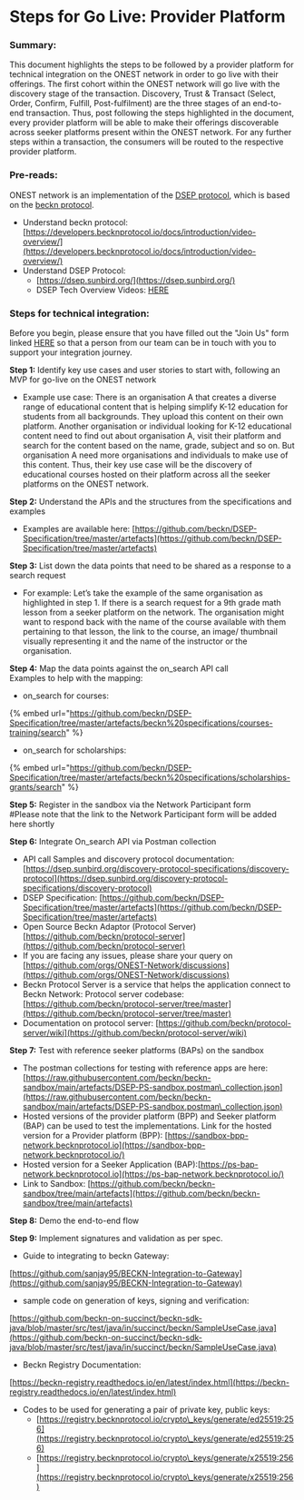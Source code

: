 # Steps for Go Live: Provider Platform

### **Summary:**

This document highlights the steps to be followed by a provider platform for technical integration on the ONEST network in order to go live with their offerings. The first cohort within the ONEST network will go live with the discovery stage of the transaction. Discovery, Trust & Transact (Select, Order, Confirm, Fulfill, Post-fulfilment) are the three stages of an end-to-end transaction. Thus, post following the steps highlighted in the document, every provider platform will be able to make their offerings discoverable across seeker platforms present within the ONEST network. For any further steps within a transaction, the consumers will be routed to the respective provider platform.

### **Pre-reads:**

ONEST network is an implementation of the [DSEP protocol](https://github.com/beckn/DSEP-Specification), which is based on the [beckn protocol](https://becknprotocol.io/).

* Understand beckn protocol:\
  [https://developers.becknprotocol.io/docs/introduction/video-overview/](https://developers.becknprotocol.io/docs/introduction/video-overview/)
* Understand DSEP Protocol:
  * [https://dsep.sunbird.org/](https://dsep.sunbird.org/)
  * DSEP Tech Overview Videos: [HERE](https://drive.google.com/drive/folders/18mwSy3u-MSj1FpU7i79e39h0x6ylins7?usp=sharing)

### **Steps for technical integration:**

Before you begin, please ensure that you have filled out the "Join Us" form linked [HERE](https://onest.network/join-us) so that a person from our team can be in touch with you to support your integration journey.&#x20;

**Step 1:** Identify key use cases and user stories to start with, following an MVP for go-live on the ONEST network

* Example use case: There is an organisation A that creates a diverse range of educational content that is helping simplify K-12 education for students from all backgrounds. They upload this content on their own platform. Another organisation or individual looking for K-12 educational content need to find out about organisation A, visit their platform and search for the content based on the name, grade, subject and so on. But organisation A need more organisations and individuals to make use of this content. Thus, their key use case will be the discovery of educational courses hosted on their platform across all the seeker platforms on the ONEST network.

**Step 2:** Understand the APIs and the structures from the specifications and examples

* Examples are available here: [https://github.com/beckn/DSEP-Specification/tree/master/artefacts](https://github.com/beckn/DSEP-Specification/tree/master/artefacts)

**Step 3:** List down the data points that need to be shared as a response to a search request

* For example: Let’s take the example of the same organisation as highlighted in step 1. If there is a search request for a 9th grade math lesson from a seeker platform on the network. The organisation might want to respond back with the name of the course available with them pertaining to that lesson, the link to the course, an image/ thumbnail visually representing it and the name of the instructor or the organisation.

**Step 4:** Map the data points against the on\_search API call\
Examples to help with the mapping:

* on\_search for courses:

{% embed url="https://github.com/beckn/DSEP-Specification/tree/master/artefacts/beckn%20specifications/courses-training/search" %}

* on\_search for scholarships:

{% embed url="https://github.com/beckn/DSEP-Specification/tree/master/artefacts/beckn%20specifications/scholarships-grants/search" %}

**Step 5:** Register in the sandbox via the Network Participant form\
\#Please note that the link to the Network Participant form will be added here shortly

**Step 6:** Integrate On\_search API via Postman collection

* API call Samples and discovery protocol documentation: [https://dsep.sunbird.org/discovery-protocol-specifications/discovery-protocol](https://dsep.sunbird.org/discovery-protocol-specifications/discovery-protocol)
* DSEP Specification: [https://github.com/beckn/DSEP-Specification/tree/master/artefacts](https://github.com/beckn/DSEP-Specification/tree/master/artefacts)
* Open Source Beckn Adaptor (Protocol Server) [https://github.com/beckn/protocol-server](https://github.com/beckn/protocol-server)
* If you are facing any issues, please share your query on [https://github.com/orgs/ONEST-Network/discussions](https://github.com/orgs/ONEST-Network/discussions)
* Beckn Protocol Server is a service that helps the application connect to Beckn Network: Protocol server codebase: [https://github.com/beckn/protocol-server/tree/master](https://github.com/beckn/protocol-server/tree/master)
* Documentation on protocol server: [https://github.com/beckn/protocol-server/wiki](https://github.com/beckn/protocol-server/wiki)

**Step 7:** Test with reference seeker platforms (BAPs) on the sandbox

* The postman collections for testing with reference apps are here: [https://raw.githubusercontent.com/beckn/beckn-sandbox/main/artefacts/DSEP-PS-sandbox.postman\_collection.json](https://raw.githubusercontent.com/beckn/beckn-sandbox/main/artefacts/DSEP-PS-sandbox.postman\_collection.json)
* Hosted versions of the provider platform (BPP) and Seeker platform (BAP) can be used to test the implementations. Link for the hosted version for a Provider platform (BPP): [https://sandbox-bpp-network.becknprotocol.io](https://sandbox-bpp-network.becknprotocol.io/)
* Hosted version for a Seeker Application (BAP):[https://ps-bap-network.becknprotocol.io](https://ps-bap-network.becknprotocol.io/)
* Link to Sandbox: [https://github.com/beckn/beckn-sandbox/tree/main/artefacts](https://github.com/beckn/beckn-sandbox/tree/main/artefacts)

**Step 8:** Demo the end-to-end flow

**​​Step 9:** Implement signatures and validation as per spec.

* Guide to integrating to beckn Gateway:

[https://github.com/sanjay95/BECKN-Integration-to-Gateway](https://github.com/sanjay95/BECKN-Integration-to-Gateway)

* sample code on generation of keys, signing and verification:

[https://github.com/beckn-on-succinct/beckn-sdk-java/blob/master/src/test/java/in/succinct/beckn/SampleUseCase.java](https://github.com/beckn-on-succinct/beckn-sdk-java/blob/master/src/test/java/in/succinct/beckn/SampleUseCase.java)

* Beckn Registry Documentation:

[https://beckn-registry.readthedocs.io/en/latest/index.html](https://beckn-registry.readthedocs.io/en/latest/index.html)

* Codes to be used for generating a pair of private key, public keys:
  * [https://registry.becknprotocol.io/crypto\_keys/generate/ed25519:256](https://registry.becknprotocol.io/crypto\_keys/generate/ed25519:256)
  * [https://registry.becknprotocol.io/crypto\_keys/generate/x25519:256](https://registry.becknprotocol.io/crypto\_keys/generate/x25519:256)
